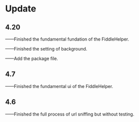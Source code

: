 # Update

## 4.20
——Finished the fundamental fundation of the FiddleHelper.

——Finished the setting of background.

——Add the package file.

## 4.7
——Finished the fundamental ui of the FiddleHelper.


## 4.6
——Finished the full process of url sniffing but without testing.


